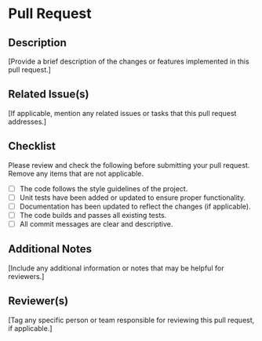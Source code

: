 # Pull Request

## Description
[Provide a brief description of the changes or features implemented in this pull request.]

## Related Issue(s)
[If applicable, mention any related issues or tasks that this pull request addresses.]

## Checklist
Please review and check the following before submitting your pull request. Remove any items that are not applicable.

- [ ] The code follows the style guidelines of the project.
- [ ] Unit tests have been added or updated to ensure proper functionality.
- [ ] Documentation has been updated to reflect the changes (if applicable).
- [ ] The code builds and passes all existing tests.
- [ ] All commit messages are clear and descriptive.

## Additional Notes
[Include any additional information or notes that may be helpful for reviewers.]

## Reviewer(s)
[Tag any specific person or team responsible for reviewing this pull request, if applicable.] 